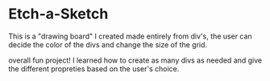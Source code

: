# Etch-a-Sketch
This is a "drawing board" I created made entirely from div's,
the user can decide the color of the divs and change the size of the grid.

overall fun project! I learned how to create as many divs as needed and give the different propreties based on the user's choice.
